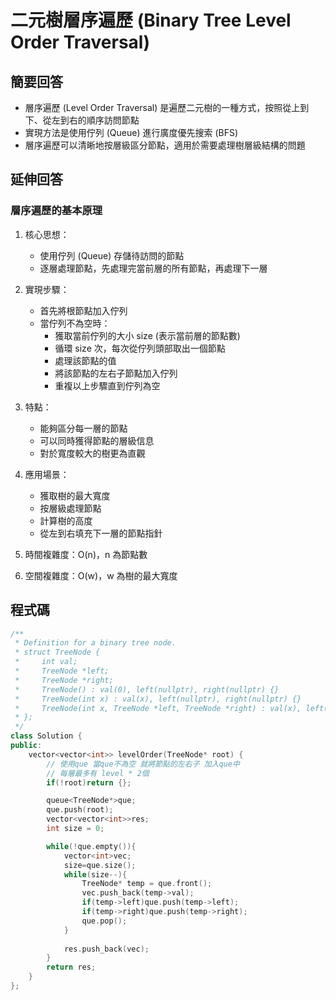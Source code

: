 # 二元樹層序遍歷 (Binary Tree Level Order Traversal)

## 簡要回答
- 層序遍歷 (Level Order Traversal) 是遍歷二元樹的一種方式，按照從上到下、從左到右的順序訪問節點
- 實現方法是使用佇列 (Queue) 進行廣度優先搜索 (BFS)
- 層序遍歷可以清晰地按層級區分節點，適用於需要處理樹層級結構的問題

## 延伸回答
### 層序遍歷的基本原理
1. 核心思想：
   - 使用佇列 (Queue) 存儲待訪問的節點
   - 逐層處理節點，先處理完當前層的所有節點，再處理下一層

2. 實現步驟：
   - 首先將根節點加入佇列
   - 當佇列不為空時：
     - 獲取當前佇列的大小 size (表示當前層的節點數)
     - 循環 size 次，每次從佇列頭部取出一個節點
     - 處理該節點的值
     - 將該節點的左右子節點加入佇列
     - 重複以上步驟直到佇列為空

3. 特點：
   - 能夠區分每一層的節點
   - 可以同時獲得節點的層級信息
   - 對於寬度較大的樹更為直觀

4. 應用場景：
   - 獲取樹的最大寬度
   - 按層級處理節點
   - 計算樹的高度
   - 從左到右填充下一層的節點指針

5. 時間複雜度：O(n)，n 為節點數
6. 空間複雜度：O(w)，w 為樹的最大寬度

## 程式碼
```cpp
/**
 * Definition for a binary tree node.
 * struct TreeNode {
 *     int val;
 *     TreeNode *left;
 *     TreeNode *right;
 *     TreeNode() : val(0), left(nullptr), right(nullptr) {}
 *     TreeNode(int x) : val(x), left(nullptr), right(nullptr) {}
 *     TreeNode(int x, TreeNode *left, TreeNode *right) : val(x), left(left), right(right) {}
 * };
 */
class Solution {
public:
    vector<vector<int>> levelOrder(TreeNode* root) {
        // 使用que 當que不為空 就將節點的左右子 加入que中
        // 每層最多有 level * 2個
        if(!root)return {};

        queue<TreeNode*>que;
        que.push(root);
        vector<vector<int>>res;
        int size = 0;

        while(!que.empty()){
            vector<int>vec;
            size=que.size();
            while(size--){
                TreeNode* temp = que.front();
                vec.push_back(temp->val);
                if(temp->left)que.push(temp->left);
                if(temp->right)que.push(temp->right);
                que.pop();
            }
            
            res.push_back(vec);     
        }
        return res;
    }
};
```
